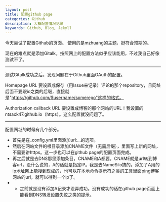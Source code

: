 ```yaml
---
layout: post
title: 配置github page
categories: Github
description: 大概配置情况记录
keywords: Github, Blog, Jekyll
---
```


今天尝试了配置Github的页面。
使用的是mzhuang的主题，挺符合预期的。

现在的难点就是添加Gitalk。按照网上的配置方法似乎应该能用，不过我自己好像测试不了。

-----
测试Gitalk成功之后，发现问题在于Github里面OAuth的配置。

Homepage URL 要设置成保存（用Issue来记录）评论的那个repository，且网址后面不要跟io之类的后缀，直接就是"https://github.com/$username/somerepo"这样的格式。   

Authorization callback URL 要设置成博客的那个网站的URL！我设置的ntsack47.github.io（https）。这么配置就没问题了。


-----
配置网址的时候有几个部分。

- 首先是在_config.yml里面添加url:...的选项。
- 然后在网站文件的根目录添加CNAME文件（无需后缀），里面写上新的网址，不需要讲https。这一步也可以在github page的配置页面完成。
- 再之后就是去DNS那里添加条目，CNAME和A都要。CNAME就是url转到博客url，没什么说的，A的话就是指定IP。我是去NameSilo搞的，添加了A用的ip地址网上能搜到现成的，也可以在本地命令提示符之类的工具里面ping博客网站的url，就可以得到一个ip了。
- - 之前就是没有添加A记录才没弄成功。没有成功的话在github page页面上能看到DNS转发设置失败之类的提示。



